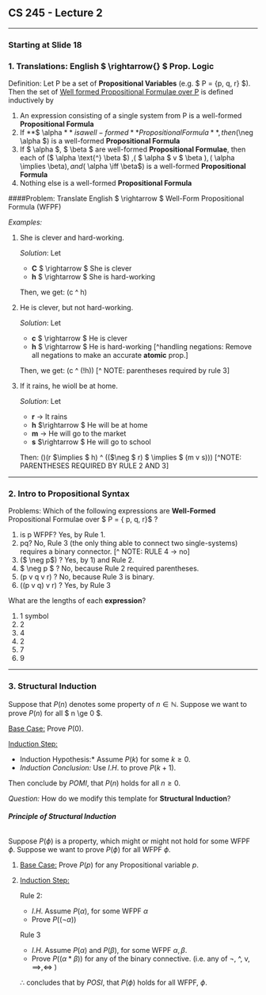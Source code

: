 ## CS 245 - Lecture 2

----------

### **Starting at Slide 18**

### 1. Translations: English $ \rightarrow{} $ Prop. Logic

Definition: Let P be a set of **Propositional Variables** (e.g. $ P = \{p, q, r\} $). Then the set of <u>Well formed Propositional Formulae over P</u> is defined inductively by

1. An expression consisting of a single system from P is a well-formed **Propositional Formula** 
2. If **$ \alpha $** is a well-formed **Propositional Formula**, then  ($\neg \alpha $) is a well-formed **Propositional Formula**
3. If $ \alpha $, $ \beta $ are well-formed **Propositional Formulae**, then each of ($ \alpha \text{^} \beta $) ,( $ \alpha $ v $ \beta $), ($ \alpha \implies \beta$) , and ($ \alpha \iff \beta$) is a well-formed **Propositional Formula** 
4. Nothing else is a well-formed **Propositional Formula** 

[^note]: 1 is the base case, 2 and 3 are the inductive section
[^ note ]: The above definition for formulae is $ 100\% $ syntactic, $ 0 \% $ semantic. **Syntax** $\rightarrow $ what are the *well-formed* formulae. **Semantic** $\rightarrow$ in some "context," which formulae are **true** and which are **false**.
[^note]: The definition for formulae is out first **recursive (inductive)** definition and lends itself to proofs with <u>Structural Induction</u>

####Problem: Translate English $ \rightarrow $ Well-Form Propositional Formula (WFPF)

*Examples:*

1. She is clever and hard-working.

   *Solution*: Let

   - **C** $ \rightarrow $ She is clever 
   - **h** $ \rightarrow $ She is hard-working

   Then, we get: (c ^ h)

2. He is clever, but not hard-working.

   *Solution*: Let

   - **c** $ \rightarrow $ He is clever
   - **h** $ \rightarrow $ He is hard-working [^handling negations: Remove all negations to make an accurate **atomic** prop.]  

   Then, we get: (c ^ (!h)) [^ NOTE: parentheses required by rule 3]

3. If it rains, he wioll be at home.

   *Solution*: Let

   - **r** $\rightarrow$ It rains
   - **h** $\rightarrow $ He will be at home
   - **m** $\rightarrow$ He will go to the market
   - **s** $\rightarrow $ He will go to school

   Then: ()(r $\implies $ h) ^  (($\neg $ r) $ \implies $ (m v s))) [^NOTE: PARENTHESES REQUIRED BY RULE 2 AND 3]

[^ Remarks ]: From now, "formula" means WFPF

------------

### 2. Intro to Propositional Syntax

Problems: Which of the following expressions are **Well-Formed** Propositional Formulae over $ P = \{ p, q, r\}$ ?

1. is p WFPF? Yes, by Rule 1. 
2. pq? No, Rule 3 (the only thing able to connect two single-systems) requires a binary connector. [^ NOTE: RULE 4 $\rightarrow$ no]
3. ($ \neg p$) ? Yes, by 1) and Rule 2.
4. $ \neg p $ ? No,  because Rule 2 required parentheses.
5. (p v q v r) ? No, because Rule 3 is binary.
6. ((p v q) v r) ? Yes, by Rule 3



What are the lengths of each **expression**?

1. 1 symbol
2. 2 
3. 4
4. 2
5. 7
6. 9

[^ Note ]: Why will we care about lengths? Soon we may have to write a proof which *inducts* on the length of an expression (in particular, a formula)

---------

### 3. Structural Induction

[^ Remark ]: 1$^{st}$ Natural Number is 0. $ \mathbb{N} $ includes 0.
[^ Remark ]: Need proof techniques from Math 135. Especially using **Principle of Mathematical Induction (POMI)** 

Suppose that $P(n)$ denotes some property of $n \in \mathbb{N}$. Suppose we want to prove $P(n)$ for all $ n \ge 0 $.

<u>Base Case:</u> Prove $P(0)$. 

<u>Induction Step:</u> 

- Induction Hypothesis:* Assume $P(k)$ for some $k \ge 0$.
- *Induction Conclusion:* Use $I.H.$ to prove $P(k+1)$.

Then conclude by $POMI$, that $P(n)$ holds for all $n \ge 0$. 

*Question:* How do we modify this template for **Structural Induction**?

###### **Principle of Structural Induction**

Suppose $P(\phi)$ is a property, which might or might not hold for some WFPF $\phi$. Suppose we want to prove $P(\phi)$ for all WFPF $\phi$.

1. <u>Base Case:</u> Prove $P(p)$ for any Propositional variable $p$.

2. <u>Induction Step:</u>

   Rule 2:

   - $I.H.$ Assume $P(\alpha)$, for some WFPF $\alpha$
   - Prove $P((\neg \alpha))$ 

   Rule 3

   - $I.H.$ Assume $P(\alpha)$ and $P(\beta)$, for some WFPF $\alpha, \beta$.
   - Prove $P((\alpha * \beta))$ for any of the binary connective. (i.e. any of $\neg$, ^, v, $\implies, \iff$ )

   $\therefore$ concludes that by $POSI$, that $P(\phi)$ holds for all WFPF, $\phi$.







